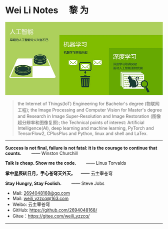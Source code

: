 # Wei Li Notes &emsp;黎 为
<p align="center">
<img src="./images/AI.png" width=""/>
</p>

> the Internet of Things(IoT) Engineering for Bachelor's degree (物联网工程); the Image Processing and Computer Vision for Master's degree and Research in Image Super-Resolution and Image Restoration (图像超分辨率和图像复原); the Technical points of interest: Artificial Intelligence(AI), deep learning and machine learning, PyTorch and TensorFlow2, CPlusPlus and Python, linux and shell and LaTex.

--------------------------------------------------------------------------------

**Success is not final, failure is not fatal: it is the courage to continue that counts.**
&emsp;&emsp;—— Winston Churchill

**Talk is cheap. Show me the code.**
&emsp;&emsp;—— Linus Torvalds

**掌中星辰转日月，手心苍穹天外天。**
&emsp;—— 云主宰苍穹

**Stay Hungry, Stay Foolish.**
&emsp;&emsp;—— Steve Jobs


- Mail: 2694048168@qq.com
- Mail: weili_yzzcq@163.com
- Weibo: 云主宰苍穹
- GitHub: https://github.com/2694048168/
- Gitee：https://gitee.com/weili_yzzcq/

--------------------------------------------------------------------------------

